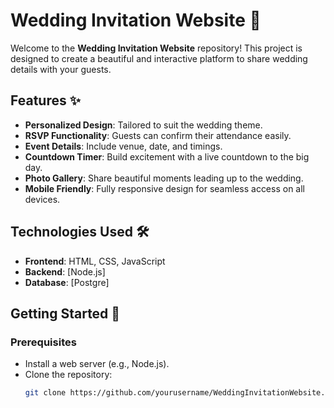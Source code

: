 # Wedding Invitation Website 🎉

Welcome to the **Wedding Invitation Website** repository! This project is designed to create a beautiful and interactive platform to share wedding details with your guests.

## Features ✨
- **Personalized Design**: Tailored to suit the wedding theme.
- **RSVP Functionality**: Guests can confirm their attendance easily.
- **Event Details**: Include venue, date, and timings.
- **Countdown Timer**: Build excitement with a live countdown to the big day.
- **Photo Gallery**: Share beautiful moments leading up to the wedding.
- **Mobile Friendly**: Fully responsive design for seamless access on all devices.

## Technologies Used 🛠
- **Frontend**: HTML, CSS, JavaScript
- **Backend**: [Node.js]
- **Database**: [Postgre]

## Getting Started 🚀
### Prerequisites
- Install a web server (e.g., Node.js).
- Clone the repository:
  ```bash
  git clone https://github.com/yourusername/WeddingInvitationWebsite.git
